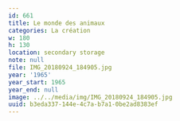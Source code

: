 ```yaml
---
id: 661
title: Le monde des animaux
categories: La création
w: 180
h: 130
location: secondary storage
note: null
file: IMG_20180924_184905.jpg
year: '1965'
year_start: 1965
year_end: null
image: ../../media/img/IMG_20180924_184905.jpg
uuid: b3eda337-144e-4c7a-b7a1-0be2ad8383ef
---
```


